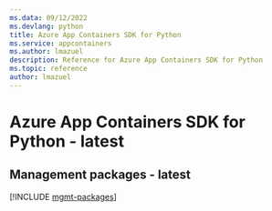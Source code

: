 ```yaml
---
ms.data: 09/12/2022
ms.devlang: python
title: Azure App Containers SDK for Python
ms.service: appcontainers
ms.author: lmazuel
description: Reference for Azure App Containers SDK for Python
ms.topic: reference
author: lmazuel
---
```

# Azure App Containers SDK for Python - latest

## Management packages - latest
[!INCLUDE [mgmt-packages](app-containers-mgmt-index.md)]